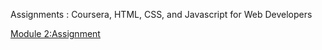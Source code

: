 Assignments : Coursera, HTML, CSS, and Javascript for Web Developers

[Module 2:Assignment](https://apoorva-verma-06.github.io/coursera-html-css-javascript/mod_2solution/)
